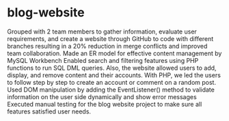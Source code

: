 # blog-website
<p>
Grouped with 2 team members to gather information, evaluate user requirements, and create a website 
through GitHub to code with different branches resulting in a 20% reduction in merge conflicts and 
improved team collaboration.
Made an ER model for effective content management by MySQL Workbench
Enabled search and filtering features using PHP functions to run SQL DML queries. Also, the website 
allowed users to add, display, and remove content and their accounts. With PHP, we led the users to 
follow step by step to create an account or comment on a random post. Used DOM manipulation by
adding the EventListener() method to validate information on the user side dynamically and show error 
messages
Executed manual testing for the blog website project to make sure all features satisfied user needs.
</p><br>

